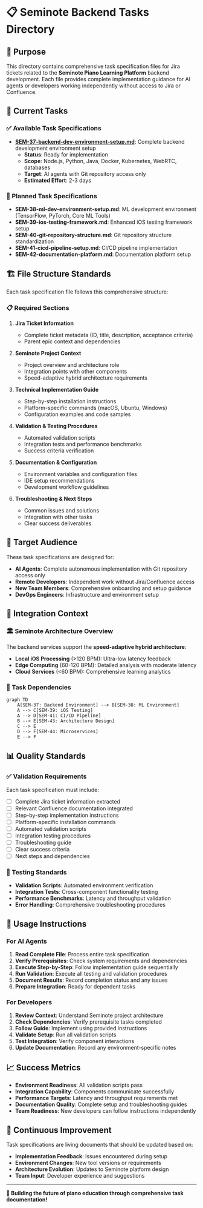 # 📋 Seminote Backend Tasks Directory

## 🎯 Purpose

This directory contains comprehensive task specification files for Jira tickets related to the **Seminote Piano Learning Platform** backend development. Each file provides complete implementation guidance for AI agents or developers working independently without access to Jira or Confluence.

## 📁 Current Tasks

### ✅ Available Task Specifications

- **[SEM-37-backend-dev-environment-setup.md](./SEM-37-backend-dev-environment-setup.md)**: Complete backend development environment setup
  - **Status**: Ready for implementation
  - **Scope**: Node.js, Python, Java, Docker, Kubernetes, WebRTC, databases
  - **Target**: AI agents with Git repository access only
  - **Estimated Effort**: 2-3 days

### 🔄 Planned Task Specifications

- **SEM-38-ml-dev-environment-setup.md**: ML development environment (TensorFlow, PyTorch, Core ML Tools)
- **SEM-39-ios-testing-framework.md**: Enhanced iOS testing framework setup
- **SEM-40-git-repository-structure.md**: Git repository structure standardization
- **SEM-41-cicd-pipeline-setup.md**: CI/CD pipeline implementation
- **SEM-42-documentation-platform.md**: Documentation platform setup

## 🏗️ File Structure Standards

Each task specification file follows this comprehensive structure:

### 📋 Required Sections

1. **Jira Ticket Information**
   - Complete ticket metadata (ID, title, description, acceptance criteria)
   - Parent epic context and dependencies

2. **Seminote Project Context**
   - Project overview and architecture role
   - Integration points with other components
   - Speed-adaptive hybrid architecture requirements

3. **Technical Implementation Guide**
   - Step-by-step installation instructions
   - Platform-specific commands (macOS, Ubuntu, Windows)
   - Configuration examples and code samples

4. **Validation & Testing Procedures**
   - Automated validation scripts
   - Integration tests and performance benchmarks
   - Success criteria verification

5. **Documentation & Configuration**
   - Environment variables and configuration files
   - IDE setup recommendations
   - Development workflow guidelines

6. **Troubleshooting & Next Steps**
   - Common issues and solutions
   - Integration with other tasks
   - Clear success deliverables

## 🎯 Target Audience

These task specifications are designed for:

- **AI Agents**: Complete autonomous implementation with Git repository access only
- **Remote Developers**: Independent work without Jira/Confluence access
- **New Team Members**: Comprehensive onboarding and setup guidance
- **DevOps Engineers**: Infrastructure and environment setup

## 🔗 Integration Context

### 🏛️ Seminote Architecture Overview

The backend services support the **speed-adaptive hybrid architecture**:

- **Local iOS Processing** (>120 BPM): Ultra-low latency feedback
- **Edge Computing** (60-120 BPM): Detailed analysis with moderate latency
- **Cloud Services** (<60 BPM): Comprehensive learning analytics

### 🔄 Task Dependencies

```mermaid
graph TD
    A[SEM-37: Backend Environment] --> B[SEM-38: ML Environment]
    A --> C[SEM-39: iOS Testing]
    A --> D[SEM-41: CI/CD Pipeline]
    B --> E[SEM-43: Architecture Design]
    C --> E
    D --> F[SEM-44: Microservices]
    E --> F
```

## 📊 Quality Standards

### ✅ Validation Requirements

Each task specification must include:

- [ ] Complete Jira ticket information extracted
- [ ] Relevant Confluence documentation integrated
- [ ] Step-by-step implementation instructions
- [ ] Platform-specific installation commands
- [ ] Automated validation scripts
- [ ] Integration testing procedures
- [ ] Troubleshooting guide
- [ ] Clear success criteria
- [ ] Next steps and dependencies

### 🧪 Testing Standards

- **Validation Scripts**: Automated environment verification
- **Integration Tests**: Cross-component functionality testing
- **Performance Benchmarks**: Latency and throughput validation
- **Error Handling**: Comprehensive troubleshooting procedures

## 🚀 Usage Instructions

### For AI Agents

1. **Read Complete File**: Process entire task specification
2. **Verify Prerequisites**: Check system requirements and dependencies
3. **Execute Step-by-Step**: Follow implementation guide sequentially
4. **Run Validation**: Execute all testing and validation procedures
5. **Document Results**: Record completion status and any issues
6. **Prepare Integration**: Ready for dependent tasks

### For Developers

1. **Review Context**: Understand Seminote project architecture
2. **Check Dependencies**: Verify prerequisite tasks completed
3. **Follow Guide**: Implement using provided instructions
4. **Validate Setup**: Run all validation scripts
5. **Test Integration**: Verify component interactions
6. **Update Documentation**: Record any environment-specific notes

## 📈 Success Metrics

- **Environment Readiness**: All validation scripts pass
- **Integration Capability**: Components communicate successfully
- **Performance Targets**: Latency and throughput requirements met
- **Documentation Quality**: Complete setup and troubleshooting guides
- **Team Readiness**: New developers can follow instructions independently

## 🔄 Continuous Improvement

Task specifications are living documents that should be updated based on:

- **Implementation Feedback**: Issues encountered during setup
- **Environment Changes**: New tool versions or requirements
- **Architecture Evolution**: Updates to Seminote platform design
- **Team Input**: Developer experience and suggestions

---

**🎹 Building the future of piano education through comprehensive task documentation!**

